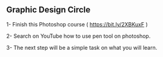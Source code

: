 ## Graphic Design Circle

1- Finish this Photoshop course ( https://bit.ly/2XBKuxF )

2- Search on YouTube how to use pen tool on photoshop.

3- The next step will be a simple task on what you will learn.
